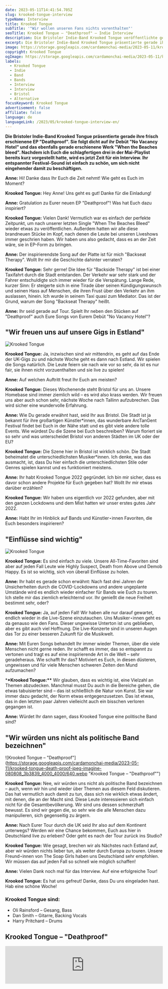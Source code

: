 ```yaml
---
date: 2023-05-11T14:41:54.705Z
slug: krooked-tongue-interview
typeName: Interview
title: Krooked Tongue
subTitle: '"Wir wollen unseren Fans nichts vorenthalten"'
seoTitle: Krooked Tongue – "Deathproof" – Indie Interview
description: Die Bristoler Indie-Band Krooked Tongue veröffentlichte gerade die neue EP "Deathproof". Lernt sie jetzt im Interview kennen!
excerpt: Die Bristoler Indie-Band Krooked Tongue präsentierte gerade ihre frisch erschienene EP "Deathproof". Sie folgt dicht auf ihr Debüt "No Vacancy Hotel" und das ebenfalls gerade erschienene Werk "When the Beaches bleed". Nachdem ich Euch die schlagfertigen drei in der Mai-Playlist bereits kurz vorgestellt hatte, wird es jetzt Zeit für ein Interview. Ihr entspannter Festival-Sound ist einfach zu schön, um sich nicht eingehender damit zu beschäftigen.
image: https://storage.googleapis.com/cardamonchai-media/2023-05-11/krooked-tongue-1-jpg-imagine-181818_2f3332_1024_768/640.webp
copyright: Krooked Tongue
ogImage: https://storage.googleapis.com/cardamonchai-media/2023-05-11/krooked-tongue-og-jpg-imagine-181818_342e2a_1200_628/640.webp
labels:
  - Krooked Tongue
  - Indie
  - Band
  - Bands
  - Interview
  - Interview
  - Bristol
  - Alternative
focusKeyword: Krooked Tongue
advertisement: false
affiliate: false
language: de
languageLink: /2023/05/krooked-tongue-interview-en/
---
```


**Die Bristoler Indie-Band Krooked Tongue präsentierte gerade ihre frisch erschienene EP "Deathproof". Sie folgt dicht auf ihr Debüt "No Vacancy Hotel" und das ebenfalls gerade erschienene Werk "When the Beaches bleed". Nachdem ich Euch die schlagfertigen drei in der Mai-Playlist bereits kurz vorgestellt hatte, wird es jetzt Zeit für ein Interview. Ihr entspannter Festival-Sound ist einfach zu schön, um sich nicht eingehender damit zu beschäftigen.**

**Anne:** Hi! Danke dass Ihr Euch die Zeit nehmt! Wie geht es Euch im Moment?

**Krooked Tongue:** Hey Anne! Uns geht es gut! Danke für die Einladung!

**Anne:** Gratulation zu Eurer neuen EP "Deathproof"! Was hat Euch dazu inspiriert?

**Krooked Tongue:** Vielen Dank! Vermutlich war es einfach der perfekte Zeitpunkt, um nach unserer letzten Single "When The Beaches Bleed" wieder etwas zu veröffentlichen. Außerdem hatten wir alle diese brandneuen Stücke im Kopf, nach denen die Leute bei unseren Liveshows immer geschrien haben. Wir haben uns also gedacht, dass es an der Zeit wäre, sie in EP-Form zu bringen.

**Anne:** Der inspirierendste Song auf der Platte ist für mich "Backseat Therapy". Wollt Ihr mir die Geschichte dahinter verraten?

**Krooked Tongue:** Sehr gerne! Die Idee für "Backside Therapy" ist bei einer Taxifahrt durch die Stadt entstanden. Der Verkehr war sehr stark und der Fahrer entschuldigte sich immer wieder für die Verspätung. Lange Rede, kurzer Sinn: Er steigerte sich in eine Tirade über seinen Kündigungswunsch und seinen Hass auf Menschen, die ihren Frust über den Verkehr an ihm auslassen, hinein. Ich wurde in seinem Taxi quasi zum Mediator. Das ist der Grund, warum der Song "Backseat Therapy" heißt.

**Anne:** Ihr seid gerade auf Tour. Spielt Ihr neben den Stücken auf "Deathproof" auch Eure Songs von Eurem Debüt "No Vacancy Hotel"?

## "Wir freuen uns auf unsere Gigs in Estland"

![Krooked Tongue](https://storage.googleapis.com/cardamonchai-media/2023-05-11/krooked-tongue-3-jpg-imagine-181818_322d29_1024_768/640.webp 'Krooked Tongue')

**Krooked Tongue:** Ja, inzwischen sind wir mittendrin, es geht auf das Ende der UK-Gigs zu und nächste Woche geht es dann nach Estland. Wir spielen die Songs natürlich. Die Leute feiern sie nach wie vor so sehr, da ist es nur fair, sie ihnen nicht vorzuenthalten und sie live zu spielen!

**Anne:** Auf welchen Auftritt freut Ihr Euch am meisten?

**Krooked Tongue:** Dieses Wochenende steht Bristol für uns an. Unsere Homebase sind immer ziemlich wild – es wird also krass werden. Wir freuen uns aber auch schon sehr, nächste Woche nach Tallinn aufzubrechen. Das wird sicher eine wundervolle Erfahrung.

**Anne:** Wie Du gerade erwähnt hast, seid Ihr aus Bristol. Die Stadt ist ja bekannt für ihre großartigen Künstler\*innen, das wunderbare ArcTanGent Festival findet bei Euch in der Nähe statt und es gibt viele andere tolle Events. Wie würdest Du die Szene bei Euch beschreiben? Warum floriert sie so sehr und was unterscheidet Bristol von anderen Städten im UK oder der EU?

**Krooked Tongue:** Die Szene hier in Bristol ist wirklich schön. Die Stadt beheimatet die unterschiedlichsten Musiker\*innen. Ich denke, was das ausmacht, ist, dass Du hier einfach die unterschiedlichsten Stile oder Genres spielen kannst und es funktioniert meistens.

**Anne:** Ihr habt Krooked Tongue 2022 gegründet. Ich bin mir sicher, dass es davor schon andere Projekte für Euch gegeben hat? Wollt Ihr mir etwas darüber erzählen?

**Krooked Tongue:** Wir haben uns eigentlich vor 2022 gefunden, aber mit den ganzen Lockdowns und dem Mist hatten wir unser erstes gutes Jahr 2022.

**Anne:** Habt Ihr im Hinblick auf Bands und Künstler⋆innen Favoriten, die Euch besonders inspirieren?

## "Einflüsse sind wichtig"

![Krooked Tongue](https://storage.googleapis.com/cardamonchai-media/2023-05-11/krooked-tongue-2-jpg-imagine-181818_323535_1024_768/640.webp 'Krooked Tongue')

**Krooked Tongue:** Es sind einfach zu viele. Unsere All-Time-Favoriten sind aber auf jeden Fall Leute wie Highly Suspect, Death from Above und Demob Happy. Es ist so wichtig, sich von überall Einflüsse zu holen.

**Anne:** Ihr habt es gerade schon erwähnt: Nach fast drei Jahren der Unsicherheiten durch die COVID-Lockdowns und andere ungeplante Umstände wird es endlich wieder einfacher für Bands wie Euch zu touren. Ich stelle mir das ziemlich erleichternd vor. Ihr genießt die neue Freiheit bestimmt sehr, oder?

**Krooked Tongue:** Ja, auf jeden Fall! Wir haben alle nur darauf gewartet, endlich wieder in die Live-Szene einzutauchen. Uns Musiker⋆innen geht es da genauso wie den Fans. Dieser ungewisse Unterton ist uns geblieben, aber es gibt auch viel Hoffnung. Die Live-Konzerte sind in unseren Augen das Tor zu einer besseren Zukunft für die Musikwelt.

**Anne:** Mit Euren Songs behandelt Ihr immer wieder Themen, über die viele Menschen nicht gerne reden. Ihr schafft es immer, das so entspannt zu vertonen und tragt es auf eine inspirierende Art in die Welt – sehr geradeheraus. Wie schafft Ihr das? Motiviert es Euch, in diesen düsteren, ungewissen und für viele Menschen schweren Zeiten den Mund aufzumachen?

\***\*Krooked Tongue:\*\*** Wir glauben, dass es wichtig ist, eine Vielzahl an Themen abzudecken. Manchmal musst Du auch in die Bereiche gehen, die etwas tabuisierter sind – das ist schließlich die Natur von Kunst. Sie war immer dazu gedacht, der Norm etwas entgegenzusetzen. Das ist etwas, das in den letzten paar Jahren vielleicht auch ein bisschen verloren gegangen ist.

**Anne:** Würdet Ihr dann sagen, dass Krooked Tongue eine politische Band sind?

## "Wir würden uns nicht als politische Band bezeichnen"

![Krooked Tongue – "Deathproof"](https://storage.googleapis.com/cardamonchai-media/2023-05-11/krooked-tongue-death-proof-jpeg-imagine-080808_3b3839_4000_4000/640.webp "Krooked Tongue – "Deathproof"")

**Krooked Tongue:** Nee, wir würden uns nicht als politische Band bezeichnen – auch, wenn wir hin und wieder über Themen aus diesem Feld diskutieren. Das hat vermutlich auch damit zu tun, dass sich nie wirklich etwas ändert, mit denen, die an der Macht sind. Diese Leute interessieren sich einfach nicht für die Gesamtbevölkerung. Wir sind uns dessen schmerzhaft bewusst. Es sind wir gegen die, so sehr wie die alle Menschen dazu manipulieren, sich gegenseitig zu ärgern.

**Anne:** Nach Eurer Tour durch die UK seid Ihr also auf dem Kontinent unterwegs? Werden wir eine Chance bekommen, Euch aus hier in Deutschland live zu erleben? Oder geht es nach der Tour zurück ins Studio?

**Krooked Tongue:** Wie gesagt, brechen wir als Nächstes nach Estland auf, aber wir würden nichts lieber tun, als weiter durch Europa zu touren. Unsere Freund⋆innen von The Soap Girls haben uns Deutschland sehr empfohlen. Wir müssen das auf jeden Fall so schnell wie möglich schaffen!

**Anne:** Vielen Dank noch mal für das Interview. Auf eine erfolgreiche Tour!

**Krooked Tongue:** Es hat uns gefreut! Danke, dass Du uns eingeladen hast. Hab eine schöne Woche!

### Krooked Tongue sind:

- Oli Rainsford – Gesang, Bass
- Dan Smith – Gitarre, Backing Vocals
- Harry Pritchard – Drums

## Krooked Tongue – "Deathproof"

<iframe
  style="border: 0; width: 100%; height: 120px;"
  src="https://bandcamp.com/EmbeddedPlayer/album=652147401/size=large/bgcol=ffffff/linkcol=0687f5/tracklist=false/artwork=small/transparent=true/"
  seamless
>
  <a href="https://krookedtongue.bandcamp.com/album/deathproof">
    Deathproof by Krooked Tongue
  </a>
</iframe>
